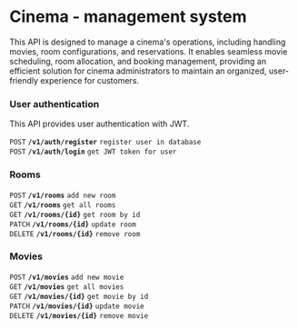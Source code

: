 # Cinema - management system
This API is designed to manage a cinema's operations, including handling movies, room configurations, and reservations. It enables seamless movie scheduling, room allocation, and booking management, providing an efficient solution for cinema administrators to maintain an organized, user-friendly experience for customers.

### User authentication
This API provides user authentication with JWT.

<summary><code>POST</code> <code><b>/v1/auth/register</b></code> <code>register user in database</code></summary>
<summary><code>POST</code> <code><b>/v1/auth/login</b></code> <code>get JWT token for user</code></summary>

### Rooms

<summary><code>POST</code> <code><b>/v1/rooms</b></code> <code>add new room</code></summary>
<summary><code>GET</code> <code><b>/v1/rooms</b></code> <code>get all rooms</code></summary>
<summary><code>GET</code> <code><b>/v1/rooms/{id}</b></code> <code>get room by id</code></summary>
<summary><code>PATCH</code> <code><b>/v1/rooms/{id}</b></code> <code>update room</code></summary>
<summary><code>DELETE</code> <code><b>/v1/rooms/{id}</b></code> <code>remove room</code></summary>

### Movies

<summary><code>POST</code> <code><b>/v1/movies</b></code> <code>add new movie</code></summary>
<summary><code>GET</code> <code><b>/v1/movies</b></code> <code>get all movies</code></summary>
<summary><code>GET</code> <code><b>/v1/movies/{id}</b></code> <code>get movie by id</code></summary>
<summary><code>PATCH</code> <code><b>/v1/movies/{id}</b></code> <code>update movie</code></summary>
<summary><code>DELETE</code> <code><b>/v1/movies/{id}</b></code> <code>remove movie</code></summary>


